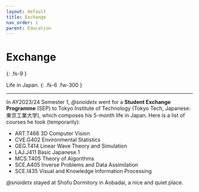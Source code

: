 ```yaml
---
layout: default
title: Exchange
nav_order: 1
parent: Education
---
```


# Exchange
{: .fs-9 }

Life in Japan.
{: .fs-6 .fw-300 }

---

In AY2023/24 Semester 1, *@snoidetx* went for a **Student Exchange Programme** (SEP) to Tokyo Institute of Technology (Tokyo Tech, Japanese: 東京工業大学), which composes his 5-month life in Japan. Here is a list of courses he took (temporarily):

* ART.T466 3D Computer Vision
* CVE.G402 Environmental Statistics
* GEG.T414 Linear Wave Theory and Simulation
* LAJ.J411 Basic Japanese 1
* MCS.T405 Theory of Algorithms
* SCE.A405 Inverse Problems and Data Assimilation
* SCE.I435 Visual and Knowledge Information Processing

*@snoidetx* stayed at Shofu Dormitory in Aobadai, a nice and quiet place.

